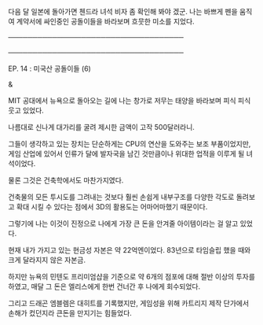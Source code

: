 다음 달 일본에 돌아가면 첸드라 녀석 비자 좀 확인해 봐야 겠군. 나는 바쁘게 펜을 움직여 계약서에 싸인중인 공돌이들을 바라보며 흐뭇한 미소를 지었다.

────────────────────────────────────

────────────────────────────────────

EP. 14 : 미국산 공돌이들 (6)

&

MIT 공대에서 뉴욕으로 돌아오는 길에 나는 창가로 저무는 태양을 바라보며 피식 피식 웃고 있었다.

나름대로 신나게 대가리를 굴려 제시한 금액이 고작 500달러라니.

그들이 생각하고 있는 장치는 단순하게는 CPU의 연산을 도와주는 보조 부품이었지만, 게임 산업에 있어서 인류가 달에 발자국을 남긴 것만큼이나 위대한 업적을 이루게 될 녀석이었다.

물론 그것은 건축학에서도 마찬가지였다. 

건축물의 모든 투시도를 그려내는 것보다 훨씬 손쉽게 내부구조를 다양한 각도로 돌려보고 확대 시킬 수 있다는 점에서 3D의 활용도는 어마어마했기 때문이다.

그렇기에 나는 이것이 진정으로 나에게 가장 큰 돈을 안겨줄 아이템이라는 걸 알고 있었다.

현재 내가 가지고 있는 현금성 자본은 약 22억엔이었다. 83년으로 타임슬립 했을 때와 크게 달라지지 않은 자본금.

하지만 뉴욕의 민텐도 프리미엄샵을 기준으로 약 6개의 점포에 대해 절반 이상의 투자를 하였고, 매달 그 돈은 엘리스에게 한번 건너간 후 나에게 회수되었다.

그리고 드래곤 엠블렘은 대히트를 기록했지만, 게임성을 위해 카트리지 제작 단가에서 손해가 컸던지라 큰돈을 만지기는 힘들었다.
